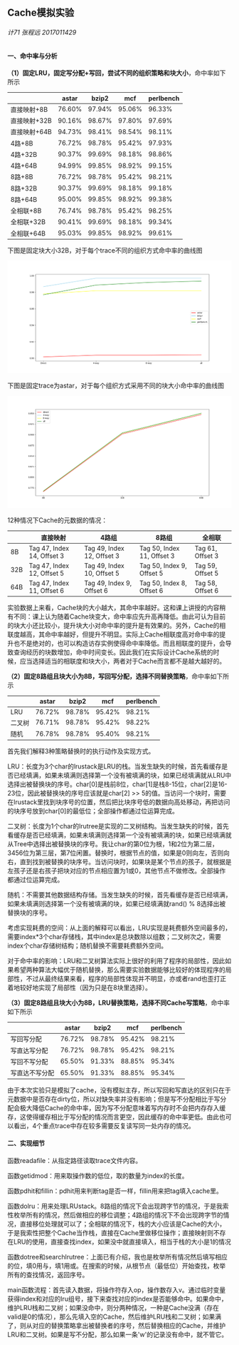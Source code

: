 ## Cache模拟实验

###### 计71 张程远 2017011429

#### **一、命中率与分析**

**（1）固定LRU，固定写分配+写回，尝试不同的组织策略和块大小**，命中率如下所示

|              | astar  | bzip2  | mcf    | perlbench |
| ------------ | ------ | ------ | ------ | --------- |
| 直接映射+8B  | 76.60% | 97.94% | 95.06% | 96.33%    |
| 直接映射+32B | 90.16% | 98.67% | 97.80% | 97.69%    |
| 直接映射+64B | 94.73% | 98.41% | 98.54% | 98.11%    |
| 4路+8B       | 76.72% | 98.78% | 95.42% | 97.93%    |
| 4路+32B      | 90.37% | 99.69% | 98.18% | 98.86%    |
| 4路+64B      | 94.99% | 99.85% | 98.92% | 99.15%    |
| 8路+8B       | 76.72% | 98.78% | 95.42% | 98.21%    |
| 8路+32B      | 90.37% | 99.69% | 98.18% | 99.18%    |
| 8路+64B      | 95.00% | 99.85% | 98.92% | 99.38%    |
| 全相联+8B    | 76.74% | 98.78% | 95.42% | 98.25%    |
| 全相联+32B   | 90.41% | 99.69% | 98.18% | 99.34%    |
| 全相联+64B   | 95.03% | 99.85% | 98.92% | 99.61%    |

下图是固定块大小32B，对于每个trace不同的组织方式命中率的曲线图

![](Figure_1.png)

下图是固定trace为astar，对于每个组织方式采用不同的块大小命中率的曲线图

![](Figure_2.png)

12种情况下Cache的元数据的情况：

|      | 直接映射                   | 4路组                      | 8路组                      | 全相联           |
| ---- | -------------------------- | -------------------------- | -------------------------- | ---------------- |
| 8B   | Tag 47, Index 14, Offset 3 | Tag 49, Index 12, Offset 3 | Tag 50, Index 11, Offset 3 | Tag 61, Offset 3 |
| 32B  | Tag 47, Index 12, Offset 5 | Tag 49, Index 10, Offset 5 | Tag 50, Index 9, Offset 5  | Tag 59, Offset 5 |
| 64B  | Tag 47, Index 11, Offset 6 | Tag 49, Index 9, Offset 6  | Tag 50, Index 8, Offset 6  | Tag 58, Offset 6 |

实验数据上来看，Cache块的大小越大，其命中率越好。这和课上讲授的内容稍有不同：课上认为随着Cache块变大，命中率应先升高再降低。由此可认为目前的块大小还比较小，提升块大小对命中率的提升是有效果的。另外，Cache的相联度越高，其命中率越好，但提升不明显。实际上Cache相联度高对命中率的提升也不是绝对的，也可以构造访存实例使得命中率降低。而且相联度的提升，会导致查询经历的块数增加，命中时间变长。因此我们在实际设计Cache系统的时候，应当选择适当的相联度和块大小，两者对于Cache而言都不是越大越好的。

**（2）固定8路组且块大小为8B，写回写分配，选择不同替换策略**，命中率如下所示

|        | astar  | bzip2  | mcf    | perlbench |
| ------ | ------ | ------ | ------ | --------- |
| LRU    | 76.72% | 98.78% | 95.42% | 98.21%    |
| 二叉树 | 76.71% | 98.78% | 95.42% | 98.22%    |
| 随机   | 76.78% | 98.78% | 95.40% | 98.21%    |

首先我们解释3种策略替换时的执行动作及实现方式。

LRU：长度为3个char的lrustack是LRU的栈。当发生缺失的时候，首先看缓存是否已经填满，如果未填满则选择第一个没有被填满的块，如果已经填满就从LRU中选择出被替换块的序号。char[0]是栈前8位，char[1]是栈8-15位，char[2]是16-23位，因此被替换块的序号应该就是char[2] >> 5的值。当访问一个块时，需要在lrustack里找到块序号的位置，然后把比块序号低的数据向高处移动，再把访问的块序号放到char[0]的最低位；全部操作都通过位运算完成。

二叉树：长度为1个char的lrutree是实现的二叉树结构。当发生缺失的时候，首先看缓存是否已经填满，如果未填满则选择第一个没有被填满的块，如果已经填满就从Tree中选择出被替换块的序号。我让char的第0位为根，1和2位为第二层，3456位为第三层，第7位闲置。替换时，根据节点的值，如果是0则向左，否则向右，直到找到被替换的块序号。当访问块时，如果块是某个节点的孩子，就根据是左孩子还是右孩子把块对应的节点相应置为1或0，其他节点不做修改。全部操作都通过位运算完成。

随机：不需要其他数据结构存储。当发生缺失的时候，首先看缓存是否已经填满，如果未填满则选择第一个没有被填满的块，如果已经填满就rand() % 8选择出被替换块的序号。

考虑实现耗费的空间：从上面的解释可以看出，LRU实现是耗费额外空间最多的，需要index*3个char存储栈，其中index是总块数除以组数；二叉树次之，需要index个char存储树结构；随机替换不需要耗费额外空间。

对于命中率的影响：LRU和二叉树算法实际上很好的利用了程序的局部性，因此如果希望两种算法大幅优于随机替换，那么需要实验数据能够比较好的体现程序的局部性，不过从最终结果来看，程序的局部性体现并不明显，亦或者rand也歪打正着地较好地实现了局部性（因为只是在8块里选择）。

**（3）固定8路组且块大小为8B，LRU替换策略，选择不同Cache写策略**，命中率如下所示

|                | astar  | bzip2  | mcf    | perlbench |
| -------------- | ------ | ------ | ------ | --------- |
| 写回写分配     | 76.72% | 98.78% | 95.42% | 98.21%    |
| 写直达写分配   | 76.72% | 98.78% | 95.42% | 98.21%    |
| 写回不写分配   | 65.50% | 91.33% | 88.85% | 95.34%    |
| 写直达不写分配 | 65.50% | 91.33% | 88.85% | 95.34%    |

由于本次实验只是模拟了cache，没有模拟主存，所以写回和写直达的区别只在于元数据中是否存在dirty位，所以对缺失率并没有影响；但是写不分配相比于写分配会极大降低Cache的命中率，因为写不分配意味着写内存时不会把内存存入缓存，这使得缓存相比于写分配的情况而言更空，因此缓存的命中率更低。由此也可以看出，4个重点trace中存在较多需要反复读写同一处内存的情况。

#### 二、实现细节

函数readafile：从指定路径读取trace文件内容。

函数getidmod：用来取操作数的低位，取的数量为index的长度。

函数pdhit和fillin：pdhit用来判断tag是否一样，fillin用来把tag填入cache里。

函数dolru：用来处理LRUstack。8路组的情况下会出现跨字节的情况，于是我索性枚举所有的情况，然后做相应的移位调整；4路组的情况下不会出现跨字节的情况，直接移位处理就可以了；全相联的情况下，栈的大小应该是Cache的大小，于是我索性把整个Cache当作栈，直接在Cache里做移位操作；直接映射则不存在LRU的使用，直接查找index，如果没中就直接填入，相当于栈的大小是1的情况

函数dotree和searchlrutree：上面已有介绍，我也是枚举所有情况然后填写相应的位，填0用与，填1用或。在搜索的时候，从根节点（最低位）开始查找，枚举所有的查找情况，返回序号。

main函数流程：首先读入数据，将操作符存入op，操作数存入v。通过临时变量获得index和对应的lru组号，接下来查找对应的index是否能够命中。如果命中，维护LRU栈和二叉树；如果没命中，则分两种情况，一种是Cache没满（存在valid是0的情况），那么先填入空的Cache，然后维护LRU栈和二叉树；如果满了，则从对应的替换策略拿出被替换者的序号，然后替换相应的Cache，并维护LRU和二叉树。如果是写不分配，那么如果一条'w'的记录没有命中，就不管它。